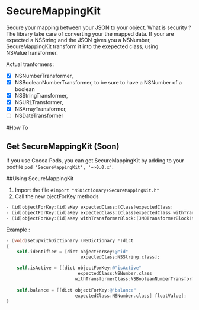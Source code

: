 SecureMappingKit 
==============================
Secure your mapping between your JSON to your object.
What is security ? The library take care of converting your the mapped data. If your are expected a NSString and the JSON gives you a NSNumber, SecureMappingKit transform it into the exepected class, using NSValueTransformer.

Actual tranformers : 
- [x] NSNumberTransformer,
- [x] NSBooleanNumberTransformer, to be sure to have a NSNumber of a boolean 
- [x] NSStringTransformer,
- [x] NSURLTransformer,
- [x] NSArrayTransformer,
- [ ] NSDateTransformer

#How To

## Get SecureMappingKit (Soon)

If you use Cocoa Pods, you can get SecureMappingKit by adding to your podfile `pod 'SecureMappingKit', '~>0.0.x'`. 

##Using SecureMappingKit

1. Import the file `#import "NSDictionary+SecureMappingKit.h"`
2. Call the new ojectForKey methods
```objective-c
- (id)objectForKey:(id)aKey expectedClass:(Class)expectedClass;
- (id)objectForKey:(id)aKey expectedClass:(Class)expectedClass withTransformerClass:(Class)transformerClass;
- (id)objectForKey:(id)aKey withTransformerBlock:(JMOTransformerBlock)transformerBlock;
```

Example : 
```objective-c
- (void)setupWithDictionary:(NSDictionary *)dict
{
    self.identifier = [dict objectForKey:@"id" 
                            expectedClass:NSString.class];

    self.isActive = [[dict objectForKey:@"isActive" 
                           expectedClass:NSNumber.class 
                          withTransformerClass:NSBooleanNumberTransformer.class] boolValue];
                          
    self.balance = [[dict objectForKey:@"balance" 
                          expectedClass:NSNumber.class] floatValue];
}

```
